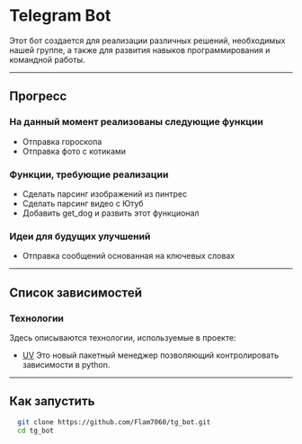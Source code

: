 # Telegram Bot

Этот бот создается для реализации различных решений, необходимых нашей группе, а также для развития навыков программирования и командной работы.

---

## Прогресс

### На данный момент реализованы следующие функции  
- Отправка гороскопа
- Отправка фото с котиками
### Функции, требующие реализации  
- Сделать парсинг изображений из пинтрес
- Сделать парсинг видео с Ютуб
- Добавить get_dog и развить этот функционал
### Идеи для будущих улучшений  
- Отправка сообщений основанная на ключевых словах


 ---

## Список зависимостей

### Технологии
Здесь описываются технологии, используемые в проекте:  
- [UV](https://docs.astral.sh/uv/)
  Это новый пакетный менеджер позволяющий контролировать зависимости в python.

---

## Как запустить

```bash
  git clone https://github.com/Flam7060/tg_bot.git
  cd tg_bot
```

